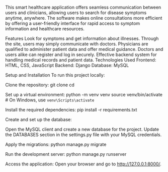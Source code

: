 This smart healthcare application offers seamless communication between users and clinicians, allowing users to search for disease symptoms anytime, anywhere. The software makes online consultations more efficient by offering a user-friendly interface for rapid access to symptom information and healthcare resources.

Features
Look for symptoms and get information about illnesses.
Through the site, users may simply communicate with doctors.
Physicians are qualified to administer patient data and offer medical guidance.
Doctors and users alike can register and log in securely.
Effective backend system for handling medical records and patient data.
Technologies Used
Frontend: HTML, CSS, JavaScript
Backend: Django
Database: MySQL

Setup and Installation
To run this project locally:

Clone the repository:
git clone <your-repo-url>
cd <your-project-directory>

Set up a virtual environment:
python -m venv venv
source venv/bin/activate  # On Windows, use `venv\Scripts\activate`

Install the required dependencies:
pip install -r requirements.txt

Create and set up the database:

Open the MySQL client and create a new database for the project.
Update the DATABASES section in the settings.py file with your MySQL credentials.

Apply the migrations:
python manage.py migrate

Run the development server:
python manage.py runserver

Access the application:
Open your browser and go to http://127.0.0.1:8000/.

